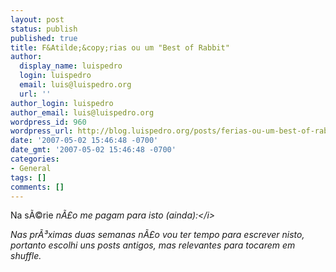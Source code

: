 ```yaml
---
layout: post
status: publish
published: true
title: F&Atilde;&copy;rias ou um "Best of Rabbit"
author:
  display_name: luispedro
  login: luispedro
  email: luis@luispedro.org
  url: ''
author_login: luispedro
author_email: luis@luispedro.org
wordpress_id: 960
wordpress_url: http://blog.luispedro.org/posts/ferias-ou-um-best-of-rabbit
date: '2007-05-02 15:46:48 -0700'
date_gmt: '2007-05-02 15:46:48 -0700'
categories:
- General
tags: []
comments: []
---
```

<p>Na s&Atilde;&copy;rie <i>n&Atilde;&pound;o me pagam para isto (ainda):<&#47;i></p>
<p>Nas pr&Atilde;&sup3;ximas duas semanas n&Atilde;&pound;o vou ter tempo para escrever nisto, portanto escolhi uns posts antigos, mas relevantes para tocarem em shuffle.</p>
